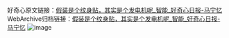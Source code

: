 好奇心原文链接：[假装是个纹身贴，其实是个发电机呢_智能_好奇心日报-马宁忆](https://www.qdaily.com/articles/1907.html)
WebArchive归档链接：[假装是个纹身贴，其实是个发电机呢_智能_好奇心日报-马宁忆](http://web.archive.org/web/20170707154543/http://www.qdaily.com:80/articles/1907.html)
![image](http://ww3.sinaimg.cn/large/007d5XDply1g3v4kdj1fgj30u02z47wh)
